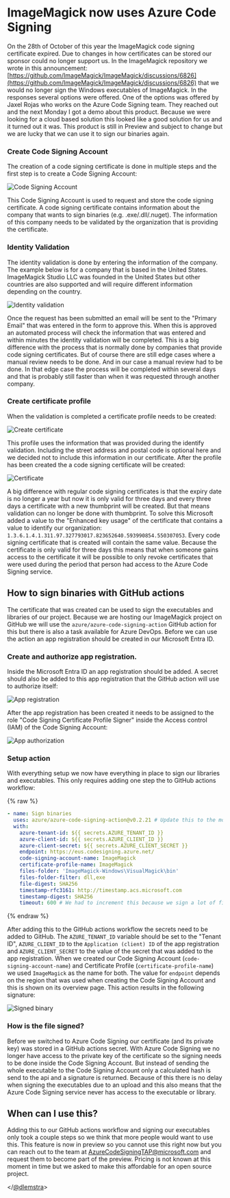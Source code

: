 # ImageMagick now uses Azure Code Signing

On the 28th of October of this year the ImageMagick code signing certificate expired. Due to changes in how certificates can be stored our sponsor could no longer support us. In the ImageMagick repository we wrote in this announcement: [https://github.com/ImageMagick/ImageMagick/discussions/6826](https://github.com/ImageMagick/ImageMagick/discussions/6826) that we would no longer sign the Windows executables of ImageMagick. In the responses several options were offered. One of the options was offered by Jaxel Rojas who works on the Azure Code Signing team. They reached out and the next Monday I got a demo about this product. Because we were looking for a cloud based solution this looked like a good solution for us and it turned out it was. This product is still in Preview and subject to change but we are lucky that we can use it to sign our binaries again.

### Create Code Signing Account

The creation of a code signing certificate is done in multiple steps and the first step is to create a Code Signing Account:

![Code Signing Account](images/CodeSigningAccount.png)

This Code Signing Account is used to request and store the code signing certificate. A code signing certificate contains information about the company that wants to sign binaries (e.g. .exe/.dll/.nuget). The information of this company needs to be validated by the organization that is providing the certificate.

### Identity Validation

The identity validation is done by entering the information of the company. The example below is for a company that is based in the United States. ImageMagick Studio LLC was founded in the United States but other countries are also supported and will require different information depending on the country.

![Identity validation](images/IdentityValidation.png)

Once the request has been submitted an email will be sent to the "Primary Email" that was entered in the form to approve this. When this is approved an automated process will check the information that was entered and within minutes the identity validation will be completed. This is a big difference with the process that is normally done by companies that provide code signing certificates. But of course there are still edge cases where a manual review needs to be done. And in our case a manual review had to be done. In that edge case the process will be completed within several days and that is probably still faster than when it was requested through another company.

### Create certificate profile

When the validation is completed a certificate profile needs to be created:

![Create certificate](images/CreateCertificate.png)

This profile uses the information that was provided during the identify validation. Including the street address and postal code is optional here and we decided not to include this information in our certificate. After the profile has been created the a code signing certificate will be created:

![Certificate](images/Certificate.png)

A big difference with regular code signing certificates is that the expiry date is no longer a year but now it is only valid for three days and every three days a certificate with a new thumbprint will be created. But that means validation can no longer be done with thumbprint. To solve this Microsoft added a value to the "Enhanced key usage" of the certificate that contains a value to identify our organization: `1.3.6.1.4.1.311.97.327793017.823652640.593990854.550307053`. Every code signing certificate that is created will contain the same value. Because the certificate is only valid for three days this means that when someone gains access to the certificate it will be possible to only revoke certificates that were used during the period that person had access to the Azure Code Signing service. 

## How to sign binaries with GitHub actions

The certificate that was created can be used to sign the executables and libraries of our project. Because we are hosting our ImageMagick project on GitHub we will use the `azure/azure-code-signing-action` GitHub action for this but there is also a task available for Azure DevOps. Before we can use the action an app registration should be created in our Microsoft Entra ID.

### Create and authorize app registration.

Inside the Microsoft Entra ID an app registration should be added. A secret should also be added to this app registration that the GitHub action will use to authorize itself:

![App registration](images/AppRegistration.png)

After the app registration has been created it needs to be assigned to the role "Code Signing Certificate Profile Signer" inside the Access control (IAM) of the Code Signing Account:

![App authorization](images/AppAuthorization.png)

### Setup action

With everything setup we now have everything in place to sign our libraries and executables. This only requires adding one step the to GitHub actions workflow:

{% raw %}
```yaml
- name: Sign binaries
  uses: azure/azure-code-signing-action@v0.2.21 # Update this to the most recent version
  with:
    azure-tenant-id: ${{ secrets.AZURE_TENANT_ID }}
    azure-client-id: ${{ secrets.AZURE_CLIENT_ID }}
    azure-client-secret: ${{ secrets.AZURE_CLIENT_SECRET }}
    endpoint: https://eus.codesigning.azure.net/
    code-signing-account-name: ImageMagick
    certificate-profile-name: ImageMagick
    files-folder: 'ImageMagick-Windows\VisualMagick\bin'
    files-folder-filter: dll,exe
    file-digest: SHA256
    timestamp-rfc3161: http://timestamp.acs.microsoft.com
    timestamp-digest: SHA256
    timeout: 600 # We had to increment this because we sign a lot of files at the same time
```
{% endraw %}

After adding this to the GitHub actions workflow the secrets need to be added to GitHub. The `AZURE_TENANT_ID` variable should be set to the "Tenant ID", `AZURE_CLIENT_ID` to the `Application (client) ID` of the app registration and `AZURE_CLIENT_SECRET` to the value of the secret that was added to the app registration. When we created our Code Signing Account (`code-signing-account-name`) and Certificate Profile (`certificate-profile-name`) we used `ImageMagick` as the name for both. The value for `endpoint` depends on the region that was used when creating the Code Signing Account and this is shown on its overview page. This action results in the following signature:

![Signed binary](images/Magick.png)

### How is the file signed?

Before we switched to Azure Code Signing our certificate (and its private key) was stored in a GitHub actions secret. With Azure Code Signing we no longer have access to the private key of the certificate so the signing needs to be done inside the Code Signing Account. But instead of sending the whole executable to the Code Signing Account only a calculated hash is send to the api and a signature is returned. Because of this there is no delay when signing the executables due to an upload and this also means that the Azure Code Signing service never has access to the executable or library.

## When can I use this?

Adding this to our GitHub actions workflow and signing our executables only took a couple steps so we think that more people would want to use this. This feature is now in preview so you cannot use this right now but you can reach out to the team at [AzureCodeSigningTAP@microsoft.com](mailto:AzureCodeSigningTAP@microsoft.com) and request them to become part of the preview. Pricing is not known at this moment in time but we asked to make this affordable for an open source project.

</[@dlemstra](https://github.com/dlemstra)>
